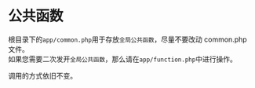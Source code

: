 # 公共函数

根目录下的`app/common.php`用于存放`全局公共函数`，尽量不要改动 common.php 文件。   
如果您需要二次发开`全局公共函数`，那么请在`app/function.php`中进行操作。

调用的方式依旧不变。